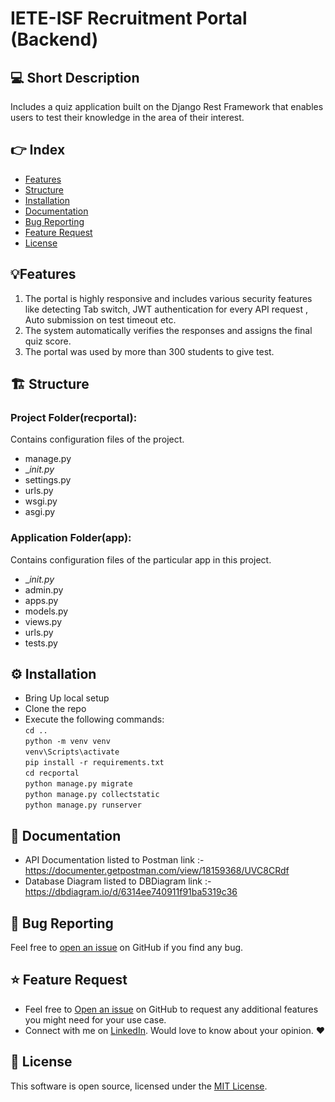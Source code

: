# IETE-ISF Recruitment Portal (Backend)

## 💻 Short Description

Includes a quiz application built on the Django Rest Framework that enables users to test their knowledge in the area of their interest. 

## 👉 Index

- [Features](#features)
- [Structure](#structure)
- [Installation](#installation)
- [Documentation](#documentation)
- [Bug Reporting](#bug)
- [Feature Request](#feature-request)
- [License](#license)

<a id="features"></a>

## 💡Features
1) The portal is highly responsive and includes various security features like detecting Tab switch, JWT authentication for every API request , Auto submission on    test timeout etc.
2) The system automatically verifies the responses and assigns the final quiz score.
3) The portal was used by more than 300 students to give test.
 
 <a id="structure"></a>
 
 ## 🏗️ Structure
 
 ### Project Folder(recportal): 
 
 Contains configuration files of the project.
 
* manage.py
*  __init.py_
*  settings.py
*  urls.py
*  wsgi.py
*  asgi.py

### Application Folder(app): 
 
 Contains configuration files of the particular app in this project.
 
*  __init.py_
*  admin.py
*  apps.py
*  models.py
*  views.py
*  urls.py
*  tests.py

<a id="installation"></a>

## ⚙️ Installation

- Bring Up local setup
- Clone the repo
- Execute the following commands:  
    `cd ..`  
    `python -m venv venv`  
    `venv\Scripts\activate`    
    `pip install -r requirements.txt`  
    `cd recportal`   
    `python manage.py migrate`   
    `python manage.py collectstatic`  
    `python manage.py runserver`  

<a id="documentation"></a>

## 📄 Documentation
- API Documentation listed to Postman link :- https://documenter.getpostman.com/view/18159368/UVC8CRdf
- Database Diagram listed to DBDiagram link :- https://dbdiagram.io/d/6314ee740911f91ba5319c36

<a id="bug"></a>

## 🐛 Bug Reporting

Feel free to [open an issue](https://github.com/karthiksbh/RecPortal/issues) on GitHub if you find any bug.

<a id="feature-request"></a>

## ⭐ Feature Request

- Feel free to [Open an issue](https://github.com/karthiksbh/RecPortal/issues) on GitHub to request any additional features you might need for your use case.
- Connect with me on [LinkedIn](https://www.linkedin.com/in/karthik-srinivas-bhallamudi-b5b535203/). Would love to know about your opinion. ❤️

<a id="license"></a>

## 📜 License

This software is open source, licensed under the [MIT License](https://github.com/karthiksbh/RecPortal/LICENSE).


